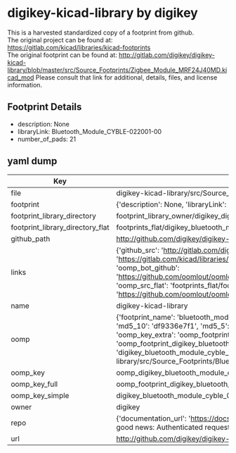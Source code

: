 # digikey-kicad-library by digikey  
This is a harvested standardized copy of a footprint from github.  
The original project can be found at:  
https://gitlab.com/kicad/libraries/kicad-footprints  
The original footprint can be found at:
http://gitlab.com/digikey/digikey-kicad-library/blob/master/src/Source_Footprints/Zigbee_Module_MRF24J40MD.kicad_mod
Please consult that link for additional, details, files, and license information.  
## Footprint Details
* description: None  
* libraryLink: Bluetooth_Module_CYBLE-022001-00  
* number_of_pads: 21  
## yaml dump  
| Key | Value |  
| --- | --- |  
| file | digikey-kicad-library/src/Source_Footprints/Bluetooth_Module_CYBLE-022001-00.kicad_mod |  
| footprint | {'description': None, 'libraryLink': 'Bluetooth_Module_CYBLE-022001-00', 'number_of_pads': 21} |  
| footprint_library_directory | footprint_library_owner/digikey_digikey-kicad-library |  
| footprint_library_directory_flat | footprints_flat/digikey_bluetooth_module_cyble_022001_00_bluetooth_module_cyble_022001_00/working |  
| github_path | http://github.com/digikey/digikey-kicad-library/blob/master/src/Source_Footprints/Bluetooth_Module_CYBLE-022001-00.kicad_mod |  
| links | {'github_src': 'http://gitlab.com/digikey/digikey-kicad-library/blob/master/src/Source_Footprints/Zigbee_Module_MRF24J40MD.kicad_mod', 'github_src_repo': 'https://gitlab.com/kicad/libraries/kicad-footprints', 'oomp_bot': 'footprints/digikey_bluetooth_module_cyble_022001_00_bluetooth_module_cyble_022001_00/working', 'oomp_bot_github': 'https://github.com/oomlout/oomlout_oomp_footprint_bot/tree/main/footprints/digikey_bluetooth_module_cyble_022001_00_bluetooth_module_cyble_022001_00/working', 'oomp_src_flat': 'footprints_flat/footprints_flat/digikey_bluetooth_module_cyble_022001_00_bluetooth_module_cyble_022001_00/working', 'oomp_src_flat_github': 'https://github.com/oomlout/oomlout_oomp_footprint_src/tree/main/footprints_flat/digikey_bluetooth_module_cyble_022001_00_bluetooth_module_cyble_022001_00/working'} |  
| name | digikey-kicad-library |  
| oomp | {'footprint_name': 'bluetooth_module_cyble_022001_00', 'library_name': 'bluetooth_module_cyble_022001_00_kicad_mod', 'md5': 'df9336e7f1d5223a12aace0122ecd549', 'md5_10': 'df9336e7f1', 'md5_5': 'df933', 'md5_6': 'df9336', 'oomp_key': 'oomp_digikey_bluetooth_module_cyble_022001_00_bluetooth_module_cyble_022001_00', 'oomp_key_extra': 'oomp_footprint_digikey_bluetooth_module_cyble_022001_00_bluetooth_module_cyble_022001_00', 'oomp_key_full': 'oomp_footprint_digikey_bluetooth_module_cyble_022001_00_bluetooth_module_cyble_022001_00_df9336', 'oomp_key_simple': 'digikey_bluetooth_module_cyble_022001_00_bluetooth_module_cyble_022001_00', 'original_filename': 'digikey-kicad-library/src/Source_Footprints/Bluetooth_Module_CYBLE-022001-00.kicad_mod', 'owner_name': 'digikey'} |  
| oomp_key | oomp_digikey_bluetooth_module_cyble_022001_00_bluetooth_module_cyble_022001_00 |  
| oomp_key_full | oomp_footprint_digikey_bluetooth_module_cyble_022001_00_bluetooth_module_cyble_022001_00 |  
| oomp_key_simple | digikey_bluetooth_module_cyble_022001_00_bluetooth_module_cyble_022001_00 |  
| owner | digikey |  
| repo | {'documentation_url': 'https://docs.github.com/rest/overview/resources-in-the-rest-api#rate-limiting', 'message': "API rate limit exceeded for 84.66.173.59. (But here's the good news: Authenticated requests get a higher rate limit. Check out the documentation for more details.)"} |  
| url | http://github.com/digikey/digikey-kicad-library |  

